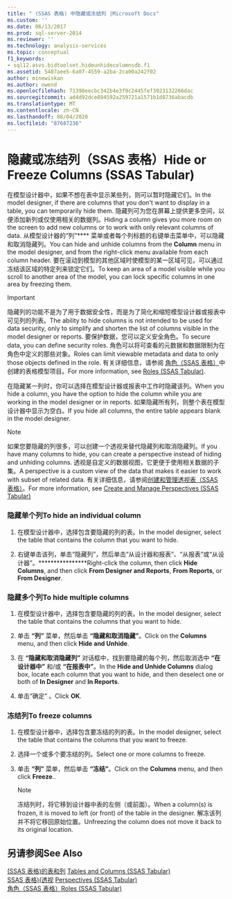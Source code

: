 ```yaml
---
title: " (SSAS 表格) 中隐藏或冻结列 |Microsoft Docs"
ms.custom: ''
ms.date: 06/13/2017
ms.prod: sql-server-2014
ms.reviewer: ''
ms.technology: analysis-services
ms.topic: conceptual
f1_keywords:
- sql12.asvs.bidtoolset.hideunhidecolumnsdb.f1
ms.assetid: 5407aee5-6a07-4559-a2ba-2ca00a242f02
author: minewiskan
ms.author: owend
ms.openlocfilehash: 71398eecbc342b4e3f9c2445fef3023132266dac
ms.sourcegitcommit: ad4d92dce894592a259721a1571b1d8736abacdb
ms.translationtype: MT
ms.contentlocale: zh-CN
ms.lasthandoff: 08/04/2020
ms.locfileid: "87687236"
---
```

# <a name="hide-or-freeze-columns-ssas-tabular"></a><span data-ttu-id="fffb1-102">隐藏或冻结列（SSAS 表格）</span><span class="sxs-lookup"><span data-stu-id="fffb1-102">Hide or Freeze Columns (SSAS Tabular)</span></span>
  <span data-ttu-id="fffb1-103">在模型设计器中，如果不想在表中显示某些列，则可以暂时隐藏它们。</span><span class="sxs-lookup"><span data-stu-id="fffb1-103">In the model designer, if there are columns that you don't want to display in a table, you can temporarily hide them.</span></span> <span data-ttu-id="fffb1-104">隐藏列可为您在屏幕上提供更多空间，以便添加新列或仅使用相关的数据列。</span><span class="sxs-lookup"><span data-stu-id="fffb1-104">Hiding a column gives you more room on the screen to add new columns or to work with only relevant columns of data.</span></span> <span data-ttu-id="fffb1-105">从模型设计器的“列”\*\*\*\* 菜单或者每个列标题的右键单击菜单中，可以隐藏和取消隐藏列。</span><span class="sxs-lookup"><span data-stu-id="fffb1-105">You can hide and unhide columns from the **Column** menu in the model designer, and from the right-click menu available from each column header.</span></span> <span data-ttu-id="fffb1-106">要在滚动到模型的其他区域时使模型的某一区域可见，可以通过冻结该区域的特定列来锁定它们。</span><span class="sxs-lookup"><span data-stu-id="fffb1-106">To keep an area of a model visible while you scroll to another area of the model, you can lock specific columns in one area by freezing them.</span></span>  
  
> [!IMPORTANT]  
>  <span data-ttu-id="fffb1-107">隐藏列的功能不是为了用于数据安全性，而是为了简化和缩短模型设计器或报表中可见列的列表。</span><span class="sxs-lookup"><span data-stu-id="fffb1-107">The ability to hide columns is not intended to be used for data security, only to simplify and shorten the list of columns visible in the model designer or reports.</span></span> <span data-ttu-id="fffb1-108">要保护数据，您可以定义安全角色。</span><span class="sxs-lookup"><span data-stu-id="fffb1-108">To secure data, you can define security roles.</span></span> <span data-ttu-id="fffb1-109">角色可以将可查看的元数据和数据限制为在角色中定义的那些对象。</span><span class="sxs-lookup"><span data-stu-id="fffb1-109">Roles can limit viewable metadata and data to only those objects defined in the role.</span></span> <span data-ttu-id="fffb1-110">有关详细信息，请参阅 [角色（SSAS 表格）](roles-ssas-tabular.md)中创建的表格模型项目。</span><span class="sxs-lookup"><span data-stu-id="fffb1-110">For more information, see [Roles &#40;SSAS Tabular&#41;](roles-ssas-tabular.md).</span></span>  
  
 <span data-ttu-id="fffb1-111">在隐藏某一列时，你可以选择在模型设计器或报表中工作时隐藏该列。</span><span class="sxs-lookup"><span data-stu-id="fffb1-111">When you hide a column, you have the option to hide the column while you are working in the model designer or in reports.</span></span> <span data-ttu-id="fffb1-112">如果隐藏所有列，则整个表在模型设计器中显示为空白。</span><span class="sxs-lookup"><span data-stu-id="fffb1-112">If you hide all columns, the entire table appears blank in the model designer.</span></span>  
  
> [!NOTE]  
>  <span data-ttu-id="fffb1-113">如果您要隐藏的列很多，可以创建一个透视来替代隐藏列和取消隐藏列。</span><span class="sxs-lookup"><span data-stu-id="fffb1-113">If you have many columns to hide, you can create a perspective instead of hiding and unhiding columns.</span></span> <span data-ttu-id="fffb1-114">透视是自定义的数据视图，它更便于使用相关数据的子集。</span><span class="sxs-lookup"><span data-stu-id="fffb1-114">A perspective is a custom view of the data that makes it easier to work with subset of related data.</span></span> <span data-ttu-id="fffb1-115">有关详细信息，请参阅[创建和管理透视表（SSAS 表格）](perspectives-ssas-tabular.md)。</span><span class="sxs-lookup"><span data-stu-id="fffb1-115">For more information, see [Create and Manage Perspectives &#40;SSAS Tabular&#41;](perspectives-ssas-tabular.md)</span></span>  
  
### <a name="to-hide-an-individual-column"></a><span data-ttu-id="fffb1-116">隐藏单个列</span><span class="sxs-lookup"><span data-stu-id="fffb1-116">To hide an individual column</span></span>  
  
1.  <span data-ttu-id="fffb1-117">在模型设计器中，选择包含要隐藏的列的表。</span><span class="sxs-lookup"><span data-stu-id="fffb1-117">In the model designer, select the table that contains the column that you want to hide.</span></span>  
  
2.  <span data-ttu-id="fffb1-118">右键单击该列，单击“隐藏列”，然后单击“从设计器和报表”、“从报表”或“从设计器”。\*\*\*\*\*\*\*\*\*\*\*\*\*\*\*\*</span><span class="sxs-lookup"><span data-stu-id="fffb1-118">Right-click the column, then click **Hide Columns**, and then click **From Designer and Reports**, **From Reports**, or **From Designer**.</span></span>  
  
### <a name="to-hide-multiple-columns"></a><span data-ttu-id="fffb1-119">隐藏多个列</span><span class="sxs-lookup"><span data-stu-id="fffb1-119">To hide multiple columns</span></span>  
  
1.  <span data-ttu-id="fffb1-120">在模型设计器中，选择包含要隐藏的列的表。</span><span class="sxs-lookup"><span data-stu-id="fffb1-120">In the model designer, select the table that contains the columns that you want to hide.</span></span>  
  
2.  <span data-ttu-id="fffb1-121">单击 **“列”** 菜单，然后单击 **“隐藏和取消隐藏”**。</span><span class="sxs-lookup"><span data-stu-id="fffb1-121">Click on the **Columns** menu, and then click **Hide and Unhide**.</span></span>  
  
3.  <span data-ttu-id="fffb1-122">在 **“隐藏和取消隐藏列”** 对话框中，找到要隐藏的每个列，然后取消选中 **“在设计器中”** 和/或 **“在报表中”**。</span><span class="sxs-lookup"><span data-stu-id="fffb1-122">In the **Hide and Unhide Columns** dialog box, locate each column that you want to hide, and then deselect one or both of **In Designer** and **In Reports**.</span></span>  
  
4.  <span data-ttu-id="fffb1-123">单击“确定”  。</span><span class="sxs-lookup"><span data-stu-id="fffb1-123">Click **OK**.</span></span>  
  
### <a name="to-freeze-columns"></a><span data-ttu-id="fffb1-124">冻结列</span><span class="sxs-lookup"><span data-stu-id="fffb1-124">To freeze columns</span></span>  
  
1.  <span data-ttu-id="fffb1-125">在模型设计器中，选择包含要冻结的列的表。</span><span class="sxs-lookup"><span data-stu-id="fffb1-125">In the model designer, select the table that contains the columns that you want to freeze.</span></span>  
  
2.  <span data-ttu-id="fffb1-126">选择一个或多个要冻结的列。</span><span class="sxs-lookup"><span data-stu-id="fffb1-126">Select one or more columns to freeze.</span></span>  
  
3.  <span data-ttu-id="fffb1-127">单击 **“列”** 菜单，然后单击 **“冻结”**。</span><span class="sxs-lookup"><span data-stu-id="fffb1-127">Click on the **Columns** menu, and then click **Freeze**..</span></span>  
  
    > [!NOTE]  
    >  <span data-ttu-id="fffb1-128">冻结列时，将它移到设计器中表的左侧（或前面）。</span><span class="sxs-lookup"><span data-stu-id="fffb1-128">When a column(s) is frozen, it is moved to left (or front) of the table in the designer.</span></span> <span data-ttu-id="fffb1-129">解冻该列并不将它移回原始位置。</span><span class="sxs-lookup"><span data-stu-id="fffb1-129">Unfreezing the column does not move it back to its original location.</span></span>  
  
## <a name="see-also"></a><span data-ttu-id="fffb1-130">另请参阅</span><span class="sxs-lookup"><span data-stu-id="fffb1-130">See Also</span></span>  
 <span data-ttu-id="fffb1-131">[&#40;SSAS 表格&#41;的表和列](tables-and-columns-ssas-tabular.md) </span><span class="sxs-lookup"><span data-stu-id="fffb1-131">[Tables and Columns &#40;SSAS Tabular&#41;](tables-and-columns-ssas-tabular.md) </span></span>  
 <span data-ttu-id="fffb1-132">[SSAS 表格&#41;&#40;透视](perspectives-ssas-tabular.md) </span><span class="sxs-lookup"><span data-stu-id="fffb1-132">[Perspectives &#40;SSAS Tabular&#41;](perspectives-ssas-tabular.md) </span></span>  
 [<span data-ttu-id="fffb1-133">角色（SSAS 表格）</span><span class="sxs-lookup"><span data-stu-id="fffb1-133">Roles &#40;SSAS Tabular&#41;</span></span>](roles-ssas-tabular.md)  
  
  

